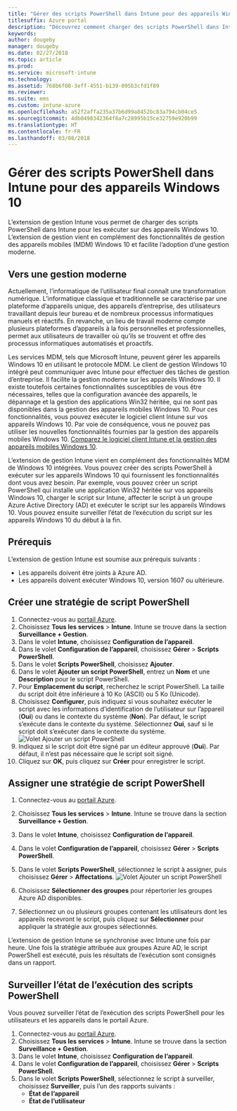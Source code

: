 ```yaml
---
title: "Gérer des scripts PowerShell dans Intune pour des appareils Windows 10"
titlesuffix: Azure portal
description: "Découvrez comment charger des scripts PowerShell dans Intune pour les exécuter sur des appareils Windows 10."
keywords: 
author: dougeby
manager: dougeby
ms.date: 02/27/2018
ms.topic: article
ms.prod: 
ms.service: microsoft-intune
ms.technology: 
ms.assetid: 768b6f08-3eff-4551-b139-095b3cfd1f89
ms.reviewer: 
ms.suite: ems
ms.custom: intune-azure
ms.openlocfilehash: a52f2affa235a37b6d99a8452bc83a794cb04ce5
ms.sourcegitcommit: 4db0498342364f8a7c28995b15ce32759e920b99
ms.translationtype: HT
ms.contentlocale: fr-FR
ms.lasthandoff: 03/08/2018
---
```

# <a name="manage-powershell-scripts-in-intune-for-windows-10-devices"></a>Gérer des scripts PowerShell dans Intune pour des appareils Windows 10
L’extension de gestion Intune vous permet de charger des scripts PowerShell dans Intune pour les exécuter sur des appareils Windows 10. L’extension de gestion vient en complément des fonctionnalités de gestion des appareils mobiles (MDM) Windows 10 et facilite l’adoption d’une gestion moderne.

## <a name="moving-to-modern-management"></a>Vers une gestion moderne
Actuellement, l’informatique de l’utilisateur final connaît une transformation numérique. L’informatique classique et traditionnelle se caractérise par une plateforme d’appareils unique, des appareils d’entreprise, des utilisateurs travaillant depuis leur bureau et de nombreux processus informatiques manuels et réactifs. En revanche, un lieu de travail moderne compte plusieurs plateformes d’appareils à la fois personnelles et professionnelles, permet aux utilisateurs de travailler où qu’ils se trouvent et offre des processus informatiques automatisés et proactifs. 

Les services MDM, tels que Microsoft Intune, peuvent gérer les appareils Windows 10 en utilisant le protocole MDM. Le client de gestion Windows 10 intégré peut communiquer avec Intune pour effectuer des tâches de gestion d’entreprise. Il facilite la gestion moderne sur les appareils Windows 10. Il existe toutefois certaines fonctionnalités susceptibles de vous être nécessaires, telles que la configuration avancée des appareils, le dépannage et la gestion des applications Win32 héritée, qui ne sont pas disponibles dans la gestion des appareils mobiles Windows 10. Pour ces fonctionnalités, vous pouvez exécuter le logiciel client Intune sur vos appareils Windows 10. Par voie de conséquence, vous ne pouvez pas utiliser les nouvelles fonctionnalités fournies par la gestion des appareils mobiles Windows 10. [Comparez le logiciel client Intune et la gestion des appareils mobiles Windows 10](https://docs.microsoft.com/intune-classic/deploy-use/pc-management-comparison).

L’extension de gestion Intune vient en complément des fonctionnalités MDM de Windows 10 intégrées. Vous pouvez créer des scripts PowerShell à exécuter sur les appareils Windows 10 qui fournissent les fonctionnalités dont vous avez besoin. Par exemple, vous pouvez créer un script PowerShell qui installe une application Win32 héritée sur vos appareils Windows 10, charger le script sur Intune, affecter le script à un groupe Azure Active Directory (AD) et exécuter le script sur les appareils Windows 10. Vous pouvez ensuite surveiller l’état de l’exécution du script sur les appareils Windows 10 du début à la fin.

## <a name="prerequisites"></a>Prérequis
L’extension de gestion Intune est soumise aux prérequis suivants :
- Les appareils doivent être joints à Azure AD.
- Les appareils doivent exécuter Windows 10, version 1607 ou ultérieure.

## <a name="create-a-powershell-script-policy"></a>Créer une stratégie de script PowerShell 
1. Connectez-vous au [portail Azure](https://portal.azure.com).
2. Choisissez **Tous les services** > **Intune**. Intune se trouve dans la section **Surveillance + Gestion**.
3. Dans le volet **Intune**, choisissez **Configuration de l’appareil**.
4. Dans le volet **Configuration de l’appareil**, choisissez **Gérer** > **Scripts PowerShell**.
5. Dans le volet **Scripts PowerShell**, choisissez **Ajouter**.
6. Dans le volet **Ajouter un script PowerShell**, entrez un **Nom** et une **Description** pour le script PowerShell.
7. Pour **Emplacement du script**, recherchez le script PowerShell. La taille du script doit être inférieure à 10 Ko (ASCII) ou 5 Ko (Unicode).
8. Choisissez **Configurer**, puis indiquez si vous souhaitez exécuter le script avec les informations d’identification de l’utilisateur sur l’appareil (**Oui**) ou dans le contexte du système (**Non**). Par défaut, le script s’exécute dans le contexte du système. Sélectionnez **Oui**, sauf si le script doit s’exécuter dans le contexte du système. 
  ![Volet Ajouter un script PowerShell](./media/mgmt-extension-add-script.png)
9. Indiquez si le script doit être signé par un éditeur approuvé (**Oui**). Par défaut, il n’est pas nécessaire que le script soit signé. 
10. Cliquez sur **OK**, puis cliquez sur **Créer** pour enregistrer le script.

## <a name="assign-a-powershell-script-policy"></a>Assigner une stratégie de script PowerShell
1. Connectez-vous au [portail Azure](https://portal.azure.com).
2. Choisissez **Tous les services** > **Intune**. Intune se trouve dans la section **Surveillance + Gestion**.
3. Dans le volet **Intune**, choisissez **Configuration de l’appareil**.
4. Dans le volet **Configuration de l’appareil**, choisissez **Gérer** > **Scripts PowerShell**.
5. Dans le volet **Scripts PowerShell**, sélectionnez le script à assigner, puis choisissez **Gérer** > **Affectations**.
  ![Volet Ajouter un script PowerShell](./media/mgmt-extension-assignments.png)
 
6. Choisissez **Sélectionner des groupes** pour répertorier les groupes Azure AD disponibles. 
7. Sélectionnez un ou plusieurs groupes contenant les utilisateurs dont les appareils recevront le script, puis cliquez sur **Sélectionner** pour appliquer la stratégie aux groupes sélectionnés.

L’extension de gestion Intune se synchronise avec Intune une fois par heure. Une fois la stratégie attribuée aux groupes Azure AD, le script PowerShell est exécuté, puis les résultats de l’exécution sont consignés dans un rapport. 
 
## <a name="monitor-run-status-for-powershell-scripts"></a>Surveiller l’état de l’exécution des scripts PowerShell
Vous pouvez surveiller l’état de l’exécution des scripts PowerShell pour les utilisateurs et les appareils dans le portail Azure.
1. Connectez-vous au [portail Azure](https://portal.azure.com).
2. Choisissez **Tous les services** > **Intune**. Intune se trouve dans la section **Surveillance + Gestion**.
3. Dans le volet **Intune**, choisissez **Configuration de l’appareil**.
4. Dans le volet **Configuration de l’appareil**, choisissez **Gérer** > **Scripts PowerShell**.
5. Dans le volet **Scripts PowerShell**, sélectionnez le script à surveiller, choisissez **Surveiller**, puis l’un des rapports suivants :
   - **État de l’appareil**
   - **État de l’utilisateur**
